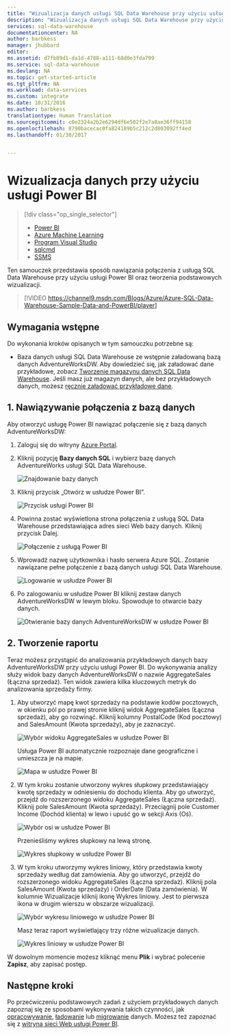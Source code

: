 ```yaml
---
title: "Wizualizacja danych usługi SQL Data Warehouse przy użyciu usługi Power BI | Microsoft Azure"
description: "Wizualizacja danych usługi SQL Data Warehouse przy użyciu usługi Power BI"
services: sql-data-warehouse
documentationcenter: NA
author: barbkess
manager: jhubbard
editor: 
ms.assetid: d7fb89d1-da1d-4788-a111-68d0e3fda799
ms.service: sql-data-warehouse
ms.devlang: NA
ms.topic: get-started-article
ms.tgt_pltfrm: NA
ms.workload: data-services
ms.custom: integrate
ms.date: 10/31/2016
ms.author: barbkess
translationtype: Human Translation
ms.sourcegitcommit: c0e2324a2b2e6294df6e502f2e7a0ae36ff94158
ms.openlocfilehash: 8790bacecac0fa824189b5c212c2d803092ff4ed
ms.lasthandoff: 01/30/2017


---
```

# <a name="visualize-data-with-power-bi"></a>Wizualizacja danych przy użyciu usługi Power BI
> [!div class="op_single_selector"]
> * [Power BI](sql-data-warehouse-get-started-visualize-with-power-bi.md)
> * [Azure Machine Learning](sql-data-warehouse-get-started-analyze-with-azure-machine-learning.md)
> * [Program Visual Studio](sql-data-warehouse-query-visual-studio.md)
> * [sqlcmd](sql-data-warehouse-get-started-connect-sqlcmd.md) 
> * [SSMS](sql-data-warehouse-query-ssms.md)
> 
> 

Ten samouczek przedstawia sposób nawiązania połączenia z usługą SQL Data Warehouse przy użyciu usługi Power BI oraz tworzenia podstawowych wizualizacji.

> [!VIDEO https://channel9.msdn.com/Blogs/Azure/Azure-SQL-Data-Warehouse-Sample-Data-and-PowerBI/player]
> 
> 

## <a name="prerequisites"></a>Wymagania wstępne
Do wykonania kroków opisanych w tym samouczku potrzebne są:

* Baza danych usługi SQL Data Warehouse ze wstępnie załadowaną bazą danych AdventureWorksDW. Aby dowiedzieć się, jak załadować dane przykładowe, zobacz [Tworzenie magazynu danych SQL Data Warehouse][Create a SQL Data Warehouse]. Jeśli masz już magazyn danych, ale bez przykładowych danych, możesz [ręcznie załadować przykładowe dane][load sample data manually].

## <a name="1-connect-to-your-database"></a>1. Nawiązywanie połączenia z bazą danych
Aby otworzyć usługę Power BI nawiązać połączenie się z bazą danych AdventureWorksDW:

1. Zaloguj się do witryny [Azure Portal][Azure portal].
2. Kliknij pozycję **Bazy danych SQL** i wybierz bazę danych AdventureWorks usługi SQL Data Warehouse.
   
    ![Znajdowanie bazy danych][1]
3. Kliknij przycisk „Otwórz w usłudze Power BI”.
   
    ![Przycisk usługi Power BI][2]
4. Powinna zostać wyświetlona strona połączenia z usługą SQL Data Warehouse przedstawiająca adres sieci Web bazy danych. Kliknij przycisk Dalej.
   
    ![Połączenie z usługą Power BI][3]
5. Wprowadź nazwę użytkownika i hasło serwera Azure SQL. Zostanie nawiązane pełne połączenie z bazą danych usługi SQL Data Warehouse.
   
    ![Logowanie w usłudze Power BI][4]
6. Po zalogowaniu w usłudze Power BI kliknij zestaw danych AdventureWorksDW w lewym bloku. Spowoduje to otwarcie bazy danych.
   
    ![Otwieranie bazy danych AdventureWorksDW w usłudze Power BI][5]

## <a name="2-create-a-report"></a>2. Tworzenie raportu
Teraz możesz przystąpić do analizowania przykładowych danych bazy AdventureWorksDW przy użyciu usługi Power BI. Do wykonywania analizy służy widok bazy danych AdventureWorksDW o nazwie AggregateSales (Łączna sprzedaż). Ten widok zawiera kilka kluczowych metryk do analizowania sprzedaży firmy.

1. Aby utworzyć mapę kwot sprzedaży na podstawie kodów pocztowych, w okienku pól po prawej stronie kliknij widok AggregateSales (Łączna sprzedaż), aby go rozwinąć. Kliknij kolumny PostalCode (Kod pocztowy) and SalesAmount (Kwota sprzedaży), aby je zaznaczyć.
   
    ![Wybór widoku AggregateSales w usłudze Power BI][6]
   
    Usługa Power BI automatycznie rozpoznaje dane geograficzne i umieszcza je na mapie.
   
    ![Mapa w usłudze Power BI][7]
2. W tym kroku zostanie utworzony wykres słupkowy przedstawiający kwotę sprzedaży w odniesieniu do dochodu klienta. Aby go utworzyć, przejdź do rozszerzonego widoku AggregateSales (Łączna sprzedaż). Kliknij pole SalesAmount (Kwota sprzedaży). Przeciągnij pole Customer Income (Dochód klienta) w lewo i upuść go w sekcji Axis (Oś).
   
    ![Wybór osi w usłudze Power BI][8]
   
    Przenieśliśmy wykres słupkowy na lewą stronę.
   
    ![Wykres słupkowy w usłudze Power BI][9]
3. W tym kroku utworzymy wykres liniowy, który przedstawia kwoty sprzedaży według dat zamówienia. Aby go utworzyć, przejdź do rozszerzonego widoku AggregateSales (Łączna sprzedaż). Kliknij pola SalesAmount (Kwota sprzedaży) i OrderDate (Data zamówienia). W kolumnie Wizualizacje kliknij ikonę Wykres liniowy. Jest to pierwsza ikona w drugim wierszu w obszarze wizualizacji.
   
    ![Wybór wykresu liniowego w usłudze Power BI][10]
   
    Masz teraz raport wyświetlający trzy różne wizualizacje danych.
   
    ![Wykres liniowy w usłudze Power BI][11]

W dowolnym momencie możesz kliknąć menu **Plik** i wybrać polecenie **Zapisz**, aby zapisać postęp.

## <a name="next-steps"></a>Następne kroki
Po przećwiczeniu podstawowych zadań z użyciem przykładowych danych zapoznaj się ze sposobami wykonywania takich czynności, jak [opracowywanie][develop], [ładowanie][load] lub [migrowanie][migrate] danych. Możesz też zapoznać się z [witryną sieci Web usługi Power BI][Power BI website].

<!--Image references-->
[1]: media/sql-data-warehouse-get-started-visualize-with-power-bi/pbi-find-database.png
[2]: media/sql-data-warehouse-get-started-visualize-with-power-bi/pbi-button.png
[3]: media/sql-data-warehouse-get-started-visualize-with-power-bi/pbi-connect-to-azure.png
[4]: media/sql-data-warehouse-get-started-visualize-with-power-bi/pbi-sign-in.png
[5]: media/sql-data-warehouse-get-started-visualize-with-power-bi/pbi-open-adventureworks.png
[6]: media/sql-data-warehouse-get-started-visualize-with-power-bi/pbi-aggregatesales.png
[7]: media/sql-data-warehouse-get-started-visualize-with-power-bi/pbi-map.png
[8]: media/sql-data-warehouse-get-started-visualize-with-power-bi/pbi-chooseaxis.png
[9]: media/sql-data-warehouse-get-started-visualize-with-power-bi/pbi-bar.png
[10]: media/sql-data-warehouse-get-started-visualize-with-power-bi/pbi-prepare-line.png
[11]: media/sql-data-warehouse-get-started-visualize-with-power-bi/pbi-line.png
[12]: media/sql-data-warehouse-get-started-visualize-with-power-bi/pbi-save.png

<!--Article references-->
[migrate]: sql-data-warehouse-overview-migrate.md
[develop]: sql-data-warehouse-overview-develop.md
[load]: sql-data-warehouse-overview-load.md
[load sample data manually]: sql-data-warehouse-load-sample-databases.md
[connecting to SQL Data Warehouse]: sql-data-warehouse-integrate-power-bi.md
[Create a SQL Data Warehouse]: sql-data-warehouse-get-started-provision.md

<!--Other-->
[Azure portal]: https://portal.azure.com/
[Power BI website]: http://www.powerbi.com/

